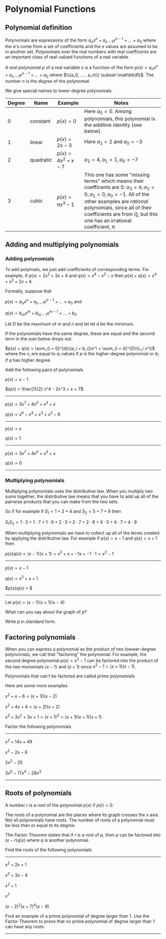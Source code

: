# Polynomial Functions

## Polynomial definition
Polynomials are expressions of the form $a_nx^n + a_{n-1}x^{n-1} + ... + a_0$ where the $a$'s come from a set of coefficients
and the $x$ values are assumed to be in another set.  Polynomials over the real numbers with real coefficents are an important
class of real-valued functions of a real variable.

A _real polynomial_ $p$ of a real variable $x$ is a function of the form $p(x) = a_nx^n + a_{n-1}x^{n-1} + ... + a_0$
where $\\{a_0, ... , a_n\\} \subset \mathbb{R}$.  The number $n$ is the _degree_ of the polynomial.

We give special names to lower-degree polynomials.

| Degree    | Name | Example | Notes |
| -------- | ------- | ------- | ----- |
| 0   | constant | $p(x) = 0$ | Here $a_0 = 0$. Among polynomials, this polynomial is the additive identity (see below).|
| 1 | linear | $p(x) = 2x - 3$ | Here $a_1 = 2$ and $a_0 = -3$ |
| 2 | quadratic | $p(x) = 4x^2 + x - 7$ | $a_2 = 4, a_1 = 1, a_0 = -7$|
| 3 | cubic | $p(x) = \pi x^3 - 1$| This one has some "missing terms" which means their coefficents are $0$:  $a_3 = \pi, a_2 = 0, a_1 = 0, a_0 = -1$. All of the other examples are _rational_ polynomials, since all of their coefficients are from $\mathbb{Q}$, but this one has an irrational coefficient, $\pi$.|

## Adding and multiplying polynomials
### Adding polynomials
To add polymials, we just add coefficients of corresponding terms.  For example, if $p(x) = 2x^2 + 3x + 4$ and
$q(x) = x^4-x^2 -x$ then $p(x) + q(x) = x^4 + x^2 + 2x + 4$.

Formally, suppose that 

$p(x) = a_nx^n + a_{n-1}x^{n-1} + ... + a_0$ and

$q(x) = b_mx^m + b_{m-1}x^{m-1} + ... + b_0$

Let D be the maximum of $m$ and $n$ and let let d be the minimum. 

If the polynomials have the same degree, these are equal and the second term in the sum below drops out.

$p(x) + q(x) = \sum_{i = 0}^{d}{(a_i + b_i})x^i + \sum_{i = d}^{D}{c_i x^i}$ where the $c_i$ are equal to 
$a_i$ values if $p$ is the higher-degree polynomial or $b_i$ if $q$ has higher degree.

Add the following pairs of polynomials

$p(x) = x - 1$

$q(x) = \frac{1}{2} x^4 - 2x^3 + x + 7$

---

$p(x) = 3x^7 + 4x^5 + x^3 + x$

$q(x) = x^6 - x^4 + x^3 + x^2 - 6$

---
    
$p(x) = x$

$q(x) = 1$

---
    
$p(x) = 3x^7 + 4x^5 + x^3 + x$

$q(x) = 0$

---    

### Multiplying polynomials
Multiplying polynomials uses the distributive law.  When you multiply two sums together, the distributive law means that you have to add up all of the pairwise products that you can make from the two sets. 

So if for example if $S_1 = 1 + 2 + 4$ and $S_2 = 5 + 7 + 9$ then

$S_1 S_2 = 1 \cdot 5 + 1 \cdot 7 + 1 \cdot 9 + 2 \cdot 5 + 2 \cdot 7 + 2 \cdot 9 + 4 \cdot 5 + 4 \cdot 7 + 4 \cdot 9$

When multiplying polynomials we have to collect up all of the terms created by applying the distributive law.  For example
if $p(x) = x - 1$ and  $q(x) = x + 1$ then

$p(x)q(x) = (x - 1) (x + 1) = x^2 + x + -1x + -1 \cdot 1 = x^2 - 1$

---

$p(x) = x-1$

$q(x) = x^{2}+x+1$

$p(x)q(x) = $

---

Let $p(x)= (x - 1)(x + 1)(x-4)$

What can you say about the graph of $p$?

Write $p$ in standard form.

## Factoring polynomials
When you can express a polynomial as the product of two lowwer-degree polynomials, we call that "factoring" the polynomial.  For example, the second degree polynomial $p(x) = x^2 - 1$
can be factored into the product of the two monomials $(x - 1)$ and $(x + 1)$ since $x^2 - 1 = (x + 1)(x -1)$.  

Polynomials that can't be factored are called *prime polynomials*

Here are some more examples

$x^2 + x - 6 = (x + 3) (x - 2)$

$x^2 + 4x + 4 = (x + 2) (x + 2)$

$x^3 + 3x^2 + 3x + 1 = (x + 1)^3 = (x + 1) (x + 1) (x + 1)$

Factor the following polynomials

---

$x^2 + 14x + 49$

$x^2 - 2x - 6$

$2x^2 - 25$

$3x^5 - 17x^4 - 28x^3$

---
## Roots of polynomials

A number $r$ is a *root* of the polynomial $p(x)$ if $p(r) = 0$.

The roots of a polynomial are the places where its graph crosses the $x$ axis.  Not all polynomials have roots.  The number of roots of a polynomial must be less than or equal to its degree.

The *Factor Theorem* states that if $r$ is a root of $p$, then $p$ can be factored into $(x - r)q(x)$ where $q$ is another polynomial.

Find the roots of the following polynomials

---

$x^2 + 2x + 1$

$x^2 + 3x - 4$

$x^2 + 1$

$x^7$

$(x - 2)^2(x + 7)^4(x-9)$

Find an example of a prime polynomial of degree larger than 1.  Use the Factor Theorem to prove that no prime polynomial of degree larger than 1 can have any roots.

---


